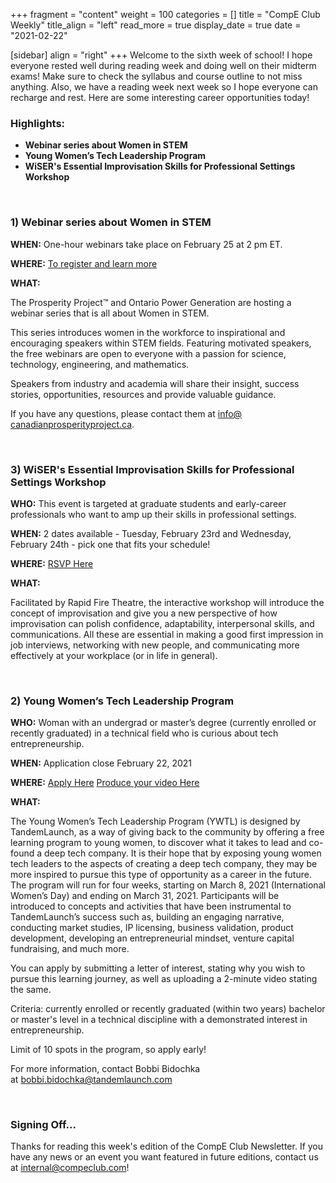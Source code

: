 +++
fragment = "content"
weight = 100
categories = []
title = "CompE Club Weekly"
title_align = "left"
read_more = true
display_date = true
date = "2021-02-22"

[sidebar]
align = "right"
+++
Welcome to the sixth week of school! I hope everyone rested well during reading week and doing well on their midterm exams! Make sure to check the syllabus and course outline to not miss anything. Also, we have a reading week next week so I hope everyone can recharge and rest. Here are some interesting career opportunities today!
<br/>

### Highlights:

* **Webinar series about Women in STEM**
* **Young Women’s Tech Leadership Program**
* **WiSER's Essential Improvisation Skills for Professional Settings Workshop**

<br/>

### 1) Webinar series about **Women in STEM**

**WHEN:**  One-hour webinars take place on February 25 at 2 pm ET.

**WHERE:** [To register and learn more](https://blog.canadianprosperityproject.ca/ignite-with-stem/)

**WHAT:** 

The Prosperity Project™ and Ontario Power Generation are hosting a webinar series that is all about Women in STEM.

This series introduces women in the workforce to inspirational and encouraging speakers within STEM fields. Featuring motivated speakers, the free webinars are open to everyone with a passion for science, technology, engineering, and mathematics.

Speakers from industry and academia will share their insight, success stories, opportunities, resources and provide valuable guidance.

If you have any questions, please contact them at [info@​canadianprosperityproject.ca](mailto:info@canadianprosperityproject.ca).
<br/>

<br/>

### 3)  **WiSER's Essential Improvisation Skills for Professional Settings Workshop**

**WHO:** This event is targeted at graduate students and early-career professionals who want to amp up their skills in professional settings.

**WHEN:**  2 dates available - Tuesday, February 23rd and Wednesday, February 24th - pick one that fits your schedule!

**WHERE:** [RSVP Here](https://wiserimprov.eventbrite.ca/)

**WHAT:** 

Facilitated by Rapid Fire Theatre, the interactive workshop will introduce the concept of improvisation and give you a new perspective of how improvisation can polish confidence, adaptability, interpersonal skills, and communications. All these are essential in making a good first impression in job interviews, networking with new people, and communicating more effectively at your workplace (or in life in general). 
<br/>

<br/>

### 2)  Young Women’s Tech Leadership Program

**WHO:** Woman with an undergrad or master’s degree (currently enrolled or recently graduated) in a technical field who is curious about tech entrepreneurship.

**WHEN:**  Application close February 22, 2021

**WHERE:** [Apply Here](http://tandemlaunch-8609124.hs-sites.com/young-womens-tech-leadership-program) [Produce your video Here](https://www.sparkhire.com/job/57fad029-f952-453c-951f-54b819fbf486)

**WHAT:**

The Young Women’s Tech Leadership Program (YWTL) is designed by TandemLaunch, as a way of giving back to the community by offering a free learning program to young women, to discover what it takes to lead and co-found a deep tech company. It is their hope that by exposing young women tech leaders to the aspects of creating a deep tech company, they may be more inspired to pursue this type of opportunity as a career in the future. The program will run for four weeks, starting on March 8, 2021 (International Women’s Day) and ending on March 31, 2021. Participants will be introduced to concepts and activities that have been instrumental to TandemLaunch’s success such as, building an engaging narrative, conducting market studies, IP licensing, business validation, product development, developing an entrepreneurial mindset, venture capital fundraising, and much more.

You can apply by submitting a letter of interest, stating why you wish to pursue this learning journey, as well as uploading a 2-minute video stating the same.

Criteria: currently enrolled or recently graduated (within two years) bachelor or master's level in a technical discipline with a demonstrated interest in entrepreneurship.

Limit of 10 spots in the program, so apply early!

For more information, contact Bobbi Bidochka at [bobbi.bidochka@tandemlaunch.​com](mailto:bobbi.bidochka@tandemlaunch.com)
<br/>

<br/>

### Signing Off...

Thanks for reading this week's edition of the CompE Club Newsletter.  If you have any news or an event you want featured in future editions, contact us at [internal@compeclub.com](mailto:internal@compeclub.com)!